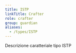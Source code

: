 ```yaml
---
title: ISTP
linkTitle: Crafter
role: crafter
group: guardian
aliases:
  - /types/ISTP
---
```

Descrizione caratteriale tipo ISTP